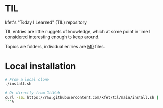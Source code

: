 # TIL

kfet's "Today I Learned" (TIL) repository

TIL entries are little nuggets of knowledge, which at some point in time I considered interesting enough to keep around.

Topics are folders, individual entries are [MD](https://www.markdownguide.org) files.

# Local installation

```bash
# From a local clone
./install.sh

# Or directly from GitHub
curl -sSL https://raw.githubusercontent.com/kfet/til/main/install.sh | bash
```%
